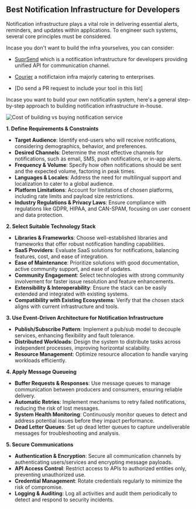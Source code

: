 ## Best Notification Infrastructure for Developers

Notification infrastructure plays a vital role in delivering essential alerts, reminders, and updates within applications. To engineer such systems, several core principles must be considered.

Incase you don't want to build the infra yourselves, you can consider:
   - [SuprSend](https://www.suprsend.com/) which is a notification infrastructure for developers providing unified API for communication channel.
   - [Courier](https://www.courier.com) a notifictaion infra majorly catering to enterprises.

   - [Do send a PR request to include your tool in this list]

Incase you want to build your own notificatiin system, here's a general step-by-step approach to building notification infrastructure in-house.

![Cost of building vs buying notification service](https://github.com/user-attachments/assets/19e28656-8cec-4475-a717-8a7d1a954da8)

**1. Define Requirements & Constraints**
   - **Target Audience**: Identify end-users who will receive notifications, considering demographics, behavior, and preferences.
   - **Desired Channels**: Determine the most effective channels for notifications, such as email, SMS, push notifications, or in-app alerts.
   - **Frequency & Volume**: Specify how often notifications should be sent and the expected volume, factoring in peak times.
   - **Languages & Locales**: Address the need for multilingual support and localization to cater to a global audience.
   - **Platform Limitations**: Account for limitations of chosen platforms, including rate limits and payload size restrictions.
   - **Industry Regulations & Privacy Laws**: Ensure compliance with regulations like GDPR, HIPAA, and CAN-SPAM, focusing on user consent and data protection.

**2. Select Suitable Technology Stack**
   - **Libraries & Frameworks**: Choose well-established libraries and frameworks that offer robust notification handling capabilities.
   - **SaaS Providers**: Evaluate SaaS solutions for notifications, balancing features, cost, and ease of integration.
   - **Ease of Maintenance**: Prioritize solutions with good documentation, active community support, and ease of updates.
   - **Community Engagement**: Select technologies with strong community involvement for faster issue resolution and feature enhancements.
   - **Extensibility & Interoperability**: Ensure the stack can be easily extended and integrated with existing systems.
   - **Compatibility with Existing Ecosystems**: Verify that the chosen stack aligns with current infrastructure and tools.

**3. Use Event-Driven Architecture for Notification Infrastructure**
   - **Publish/Subscribe Pattern**: Implement a pub/sub model to decouple services, enhancing flexibility and fault tolerance.
   - **Distributed Workloads**: Design the system to distribute tasks across independent processes, improving horizontal scalability.
   - **Resource Management**: Optimize resource allocation to handle varying workloads efficiently.

**4. Apply Message Queueing**
   - **Buffer Requests & Responses**: Use message queues to manage communication between producers and consumers, ensuring reliable delivery.
   - **Automatic Retries**: Implement mechanisms to retry failed notifications, reducing the risk of lost messages.
   - **System Health Monitoring**: Continuously monitor queues to detect and address potential issues before they impact performance.
   - **Dead Letter Queues**: Set up dead letter queues to capture undeliverable messages for troubleshooting and analysis.

**5. Secure Communications**
   - **Authentication & Encryption**: Secure all communication channels by authenticating users/services and encrypting message payloads.
   - **API Access Control**: Restrict access to APIs to authorized entities only, preventing unauthorized use.
   - **Credential Management**: Rotate credentials regularly to minimize the risk of compromise.
   - **Logging & Auditing**: Log all activities and audit them periodically to detect and respond to security incidents.

